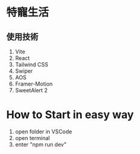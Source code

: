 # 特寵生活

## 使用技術
1. Vite
2. React
3. Tailwind CSS
4. Swiper
5. AOS
6. Framer-Motion
7. SweetAlert 2

# How to Start in easy way
1. open folder in VSCode
2. open terminal
3. enter "npm run dev"